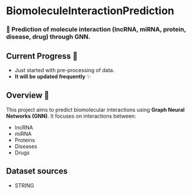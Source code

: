 
# BiomoleculeInteractionPrediction

### 🧬 Prediction of molecule interaction (lncRNA, miRNA, protein, disease, drug) through GNN.

## Current Progress 🚀
- Just started with pre-processing of data.
- **It will be updated frequently** ✨

## Overview 🌟
This project aims to predict biomolecular interactions using **Graph Neural Networks (GNN)**. It focuses on interactions between:
- lncRNA
- miRNA
- Proteins
- Diseases
- Drugs

## Dataset sources 
- STRING
